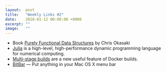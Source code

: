 ```yaml
---
layout:  post
title:   "Weekly Links #2"
date:    2018-01-12 00:00:00 +0000
excerpt: ""
image:   ""
---
```


- Book [Purely Functional Data Structures](https://www.cs.cmu.edu/~rwh/theses/okasaki.pdf) by Chris Okasaki
- [Julia](https://julialang.org) is a high-level, high-performance dynamic programming language for numerical computing.
- [Multi-stage builds](https://docs.docker.com/engine/userguide/eng-image/multistage-build/) are a new useful feature of Docker builds. 
- [BitBar](https://getbitbar.com) — Put anything in your Mac OS X menu bar